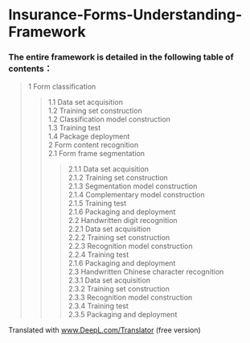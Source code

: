 # Insurance-Forms-Understanding-Framework

### The entire framework is detailed in the following table of contents：

> 1 Form classification  
  >> 1.1 Data set acquisition  
  >> 1.2 Training set construction  
  >> 1.2 Classification model construction  
  >> 1.3 Training test  
  >> 1.4 Package deployment  
> 2 Form content recognition  
>> 2.1 Form frame segmentation  
>>> 2.1.1 Data set acquisition  
>>> 2.1.2 Training set construction  
>>> 2.1.3 Segmentation model construction  
>>> 2.1.4 Complementary model construction  
>>> 2.1.5 Training test  
>>> 2.1.6 Packaging and deployment  
>> 2.2 Handwritten digit recognition  
>>> 2.2.1 Data set acquisition  
>>> 2.2.2 Training set construction  
>>> 2.2.3 Recognition model construction  
>>> 2.2.4 Training test  
>>> 2.1.6 Packaging and deployment  
>> 2.3 Handwritten Chinese character recognition  
>>> 2.3.1 Data set acquisition  
>>> 2.3.2 Training set construction  
>>> 2.3.3 Recognition model construction  
>>> 2.3.4 Training test  
>>> 2.3.5 Packaging and deployment  

Translated with www.DeepL.com/Translator (free version)
